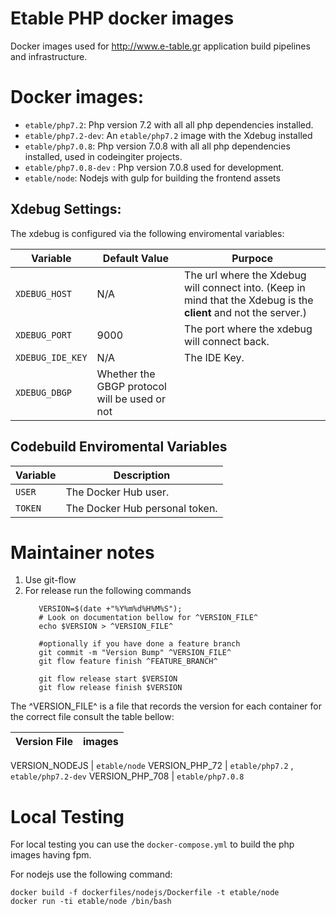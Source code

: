 # Etable PHP docker images

Docker images used for http://www.e-table.gr application build pipelines and infrastructure.

# Docker images:

* `etable/php7.2`: Php version 7.2 with all all php dependencies installed.
* `etable/php7.2-dev`: An `etable/php7.2` image with the Xdebug installed
* `etable/php7.0.8`: Php version 7.0.8 with all all php dependencies installed, used in codeingiter projects.
* `etable/php7.0.8-dev` : Php version 7.0.8 used for development.
* `etable/node`: Nodejs with gulp for building the frontend assets

## Xdebug Settings:
The xdebug is configured via the following enviromental variables:

Variable | Default Value | Purpoce
--- | --- | ---
`XDEBUG_HOST` | N/A | The url where the Xdebug will connect into. (Keep in mind that the Xdebug is the **client** and not the server.)
`XDEBUG_PORT` | 9000 | The port where the xdebug will connect back.
`XDEBUG_IDE_KEY` | N/A | The IDE Key.
`XDEBUG_DBGP` | Whether the GBGP protocol will be used or not

## Codebuild Enviromental Variables

Variable | Description
--- | ---
`USER` | The Docker Hub user.
`TOKEN` | The Docker Hub personal token.

# Maintainer notes

1. Use git-flow
2. For release run the following commands
   ```
      VERSION=$(date +"%Y%m%d%H%M%S");
      # Look on documentation bellow for ^VERSION_FILE^ 
      echo $VERSION > ^VERSION_FILE^
      
      #optionally if you have done a feature branch
      git commit -m "Version Bump" ^VERSION_FILE^
      git flow feature finish ^FEATURE_BRANCH^

      git flow release start $VERSION
      git flow release finish $VERSION
   ````
The ^VERSION_FILE^ is a file that records the version for each container for the correct file consult the table bellow:

Version File | images
--- | ---

VERSION_NODEJS | `etable/node`
VERSION_PHP_72 | `etable/php7.2` , `etable/php7.2-dev`
VERSION_PHP_708 | `etable/php7.0.8`


# Local Testing
For local testing you can use the `docker-compose.yml` to build the php images having fpm. 

For nodejs use the following command:

```
docker build -f dockerfiles/nodejs/Dockerfile -t etable/node
docker run -ti etable/node /bin/bash
```